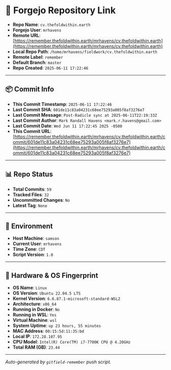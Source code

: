 # 🔗 Forgejo Repository Link

- **Repo Name**: `cv.thefoldwithin.earth`
- **Forgejo User**: `mrhavens`
- **Remote URL**: [https://remember.thefoldwithin.earth/mrhavens/cv.thefoldwithin.earth](https://remember.thefoldwithin.earth/mrhavens/cv.thefoldwithin.earth)
- **Local Repo Path**: `/home/mrhavens/fieldwork/cv.thefoldwithin.earth`
- **Remote Label**: `remember`
- **Default Branch**: `master`
- **Repo Created**: `2025-06-11 17:22:46`

---

## 📦 Commit Info

- **This Commit Timestamp**: `2025-06-11 17:22:46`
- **Last Commit SHA**: `601de11c83a04231c68ee75293a005f8af3276e7`
- **Last Commit Message**: `Post-Radicle sync at 2025-06-11T22:19:33Z`
- **Last Commit Author**: `Mark Randall Havens <mark.r.havens@gmail.com>`
- **Last Commit Date**: `Wed Jun 11 17:22:45 2025 -0500`
- **This Commit URL**: [https://remember.thefoldwithin.earth/mrhavens/cv.thefoldwithin.earth/commit/601de11c83a04231c68ee75293a005f8af3276e7](https://remember.thefoldwithin.earth/mrhavens/cv.thefoldwithin.earth/commit/601de11c83a04231c68ee75293a005f8af3276e7)

---

## 📊 Repo Status

- **Total Commits**: `59`
- **Tracked Files**: `32`
- **Uncommitted Changes**: `No`
- **Latest Tag**: `None`

---

## 🧭 Environment

- **Host Machine**: `samson`
- **Current User**: `mrhavens`
- **Time Zone**: `CDT`
- **Script Version**: `1.0`

---

## 🧬 Hardware & OS Fingerprint

- **OS Name**: `Linux`
- **OS Version**: `Ubuntu 22.04.5 LTS`
- **Kernel Version**: `6.6.87.1-microsoft-standard-WSL2`
- **Architecture**: `x86_64`
- **Running in Docker**: `No`
- **Running in WSL**: `Yes`
- **Virtual Machine**: `wsl`
- **System Uptime**: `up 23 hours, 55 minutes`
- **MAC Address**: `00:15:5d:11:35:bd`
- **Local IP**: `172.28.107.95`
- **CPU Model**: `Intel(R) Core(TM) i7-7700K CPU @ 4.20GHz`
- **Total RAM (GB)**: `23.44`

---

_Auto-generated by `gitfield-remember` push script._
